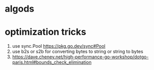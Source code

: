 # algods

# optimization tricks
  1. use sync.Pool https://pkg.go.dev/sync#Pool
  2. use b2s or s2b for converting bytes to string or string to bytes
  3. https://dave.cheney.net/high-performance-go-workshop/dotgo-paris.html#bounds_check_elimination
